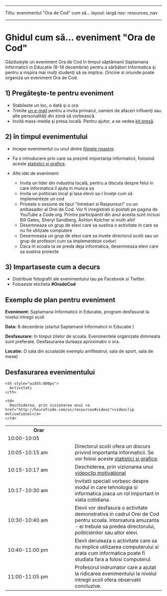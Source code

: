 * * *

Titlu: evenimentul "Ora de Cod" cum să... layout: largă nav: resources_nav

* * *

# Ghidul cum să... eveniment "Ora de Cod"

Găzduieşte un eveniment Ora de Cod în timpul săptămanii Saptamana Informaticii in Educatie (8-14 decembrie) pentru a sărbători Informatica şi pentru a inspira mai mulţi studenţi să se implice. Oricine si oriunde poate organiza un eveniment Ora de Cod.

## 1) Pregăteşte-te pentru eveniment

  * Stabileste un loc, o dată şi o ora
  * Trimite [ un e-mail](<%= hoc_uri('https://docs.google.com/a/code.org/document/d/1eP41sKW7y0qq_JvkRIgZK8dWYICaGRZ4CCDETXa78wY/edit') %>) pentru a invita primarul, oameni de afaceri influenţi sau alte personalităţi din zonă să vorbească.
  * Invită mass-media şi presa locală. Pentru ajutor, a se vedea [ kit presă](<%= hoc_uri('/resources/press-kit') %>).

## 2) în timpul evenimentului

  * Incepe evenimentul cu unul dintre [ filmele noastre](<%= hoc_uri('/resources#videos') %>).
  * Fa o introducere prin care sa prezinti importanţa informaticii, folosind aceste [ statistici şi grafice](<%= hoc_uri('/resources/stats') %>).   
      
    
  * Alte idei de eveniment: 
      * Invita un lider din industria locală, pentru a discuta despre felul in care informatica il ajuta in munca sa
      * Invita un politician local şi lasa elevii sa-l înveţe cum să implementeze un cod
      * Priveste o sesiune de tipul "Intrebari si Raspunsuri" cu un ambasador al Orei de Cod. Vor fi inregistrati si postati pe pagina de YouTube a Code.org. Printre participantii din anul acesta sunt inclusi Bill Gates, Sheryl Sandberg, Ashton Kutcher si multi altii!
      * Desemneaza un grup de elevi care sa sustina o activitate in care sa nu fie utilizate computere
      * Desemneaza un grup de elevi care sa invete directorul scolii sau un grup de profesori cum sa implementeze coduri
      * Daca in scoala ta se preda deja informatica, desemneaza elevi care sa sustina proiecte

## 3) Impartaseste cum a decurs

  * Distribuie fotografii ale evenimentului tau pe Facebook si Twitter. 
  * Foloseste eticheta **#OradeCod**

## Exemplu de plan pentru eveniment

**Eveniment:** Saptamana Informaticii in Educatie, program desfasurat la nivelul intregii scoli

**Data:** 8 decembrie (startul Saptamanii Informaticii in Educatie )

**Desfasurare:** In timpul zilelor de scoala. Evenimentele organizate dimineata sunt preferate. Desfasurarea dureaza aproximativ o ora.

**Locatie:** O sala din scoala(de exemplu amfiteatrul, sala de sport, sala de mese)   
  


## Desfasurarea evenimentului

<table>
  <tr>
    <th style="width:200px">
      Orar
    </th>
    
    <th style="width:800px">
      Activitati
    </th>
  </tr>
  
  <tr>
    <td>
      10:00-10:05
    </td>
    
    <td>
      Deschiderea, prin vizionarea unui <a href="http://hourofcode.com/us/resources#videos">videoclip motivational</a>
    </td>
  </tr>
  
  <td>
    10:05-10:15 am
  </td>
  
  <td>
    Directorul scolii ofera un discurs privind importanta informaticii. Se vor folosi aceste <a href="/resources/stats">statistici si grafice</a>.
  </td></tr> 
  
  <td>
    10:15-10:17 am
  </td>
  
  <td>
    Deschiderea, prin vizionarea unui <a href="http://hourofcode.com/us/resources#videos">videoclip motivational</a>
  </td></tr> 
  
  <td>
    10:17-10:30 am
  </td>
  
  <td>
    Invitatii speciali vorbesc despre modul in care tehnologia si informatica joaca un rol important in viata cotidiana.
  </td></tr> 
  
  <td>
    10:30-10:40 am
  </td>
  
  <td>
    Elevii vor desfasura o activitate demonstrativa in cadrul Orei de Cod pentru scoala. Intorsatura amuzanta - ei trebuie sa predea directorului, politicienilor sau altor elevi.
  </td></tr> 
  
  <td>
    10:40-11:00 pm
  </td>
  
  <td>
    Elevii deruleaza o activitate care sa nu implice utilizarea computerului si arata cum informatica poate fi studiata fara a folosi computerul.
  </td></tr> 
  
  <td>
    11:00-11:05 pm
  </td>
  
  <td>
    Profesorul indrumator care a ajutat la ridicarea evenimentului la nivelul intregii scoli ofera observatii concluzive.
  </td>
</table>